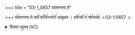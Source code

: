 +++
title = "03-1_0657 पवमानस्य ते"

+++
प꣡व꣢मानस्य ते कवे꣣ वा꣢जि꣣न्त्स꣡र्गा꣢ असृक्षत । अ꣡र्व꣢न्तो꣣ न꣡ श्र꣢व꣣स्य꣡वः꣢ ॥ 03-1:0657 ॥

<details><summary>विस्वर-मूलम् (VC)</summary>

पवमानस्य ते कवे वाजिन्त्सर्गा असृक्षत । अर्वन्तो न श्रवस्यवः ॥६५७॥
</details>